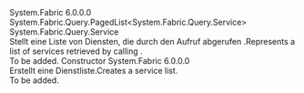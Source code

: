 <Type Name="ServiceList" FullName="System.Fabric.Query.ServiceList">
  <TypeSignature Language="C#" Value="public sealed class ServiceList : System.Fabric.Query.PagedList&lt;System.Fabric.Query.Service&gt;" />
  <TypeSignature Language="ILAsm" Value=".class public auto ansi sealed beforefieldinit ServiceList extends System.Fabric.Query.PagedList`1&lt;class System.Fabric.Query.Service&gt;" />
  <TypeSignature Language="DocId" Value="T:System.Fabric.Query.ServiceList" />
  <TypeSignature Language="VB.NET" Value="Public NotInheritable Class ServiceList&#xA;Inherits PagedList(Of Service)" />
  <TypeSignature Language="F#" Value="type ServiceList = class&#xA;    inherit PagedList&lt;Service&gt;" />
  <AssemblyInfo>
    <AssemblyName>System.Fabric</AssemblyName>
    <AssemblyVersion>6.0.0.0</AssemblyVersion>
  </AssemblyInfo>
  <Base>
    <BaseTypeName>System.Fabric.Query.PagedList&lt;System.Fabric.Query.Service&gt;</BaseTypeName>
    <BaseTypeArguments>
      <BaseTypeArgument TypeParamName="T">System.Fabric.Query.Service</BaseTypeArgument>
    </BaseTypeArguments>
  </Base>
  <Interfaces />
  <Docs>
    <summary>
      <para><span data-ttu-id="4b1c6-101">Stellt eine Liste von Diensten, die durch den Aufruf abgerufen <see cref="M:System.Fabric.FabricClient.QueryClient.GetServiceListAsync(System.Uri)" />.</span><span class="sxs-lookup"><span data-stu-id="4b1c6-101">Represents a list of services retrieved by calling <see cref="M:System.Fabric.FabricClient.QueryClient.GetServiceListAsync(System.Uri)" />.</span></span></para>
    </summary>
    <remarks>To be added.</remarks>
  </Docs>
  <Members>
    <Member MemberName=".ctor">
      <MemberSignature Language="C#" Value="public ServiceList ();" />
      <MemberSignature Language="ILAsm" Value=".method public hidebysig specialname rtspecialname instance void .ctor() cil managed" />
      <MemberSignature Language="DocId" Value="M:System.Fabric.Query.ServiceList.#ctor" />
      <MemberSignature Language="VB.NET" Value="Public Sub New ()" />
      <MemberType>Constructor</MemberType>
      <AssemblyInfo>
        <AssemblyName>System.Fabric</AssemblyName>
        <AssemblyVersion>6.0.0.0</AssemblyVersion>
      </AssemblyInfo>
      <Parameters />
      <Docs>
        <summary>
          <para>
            <span data-ttu-id="4b1c6-102">Erstellt eine Dienstliste.</span><span class="sxs-lookup"><span data-stu-id="4b1c6-102">Creates a service list.</span></span>
            </para>
        </summary>
        <remarks>To be added.</remarks>
      </Docs>
    </Member>
  </Members>
</Type>